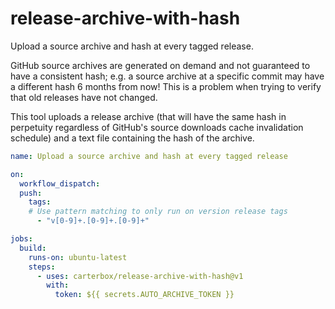 # release-archive-with-hash
Upload a source archive and hash at every tagged release.

GitHub source archives are generated on demand and not guaranteed to have a
consistent hash; e.g. a source archive at a specific commit may have a
different hash 6 months from now! This is a problem when trying to verify that
old releases have not changed.

This tool uploads a release archive (that will have the same hash in perpetuity
regardless of GitHub's source downloads cache invalidation schedule) and a text
file containing the hash of the archive.


```yaml
name: Upload a source archive and hash at every tagged release

on:
  workflow_dispatch:
  push:
    tags:
    # Use pattern matching to only run on version release tags
      - "v[0-9]+.[0-9]+.[0-9]+"

jobs:
  build:
    runs-on: ubuntu-latest
    steps:
      - uses: carterbox/release-archive-with-hash@v1
        with:
          token: ${{ secrets.AUTO_ARCHIVE_TOKEN }}
```
